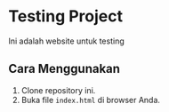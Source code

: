# Testing Project
Ini adalah website untuk testing

## Cara Menggunakan
1. Clone repository ini.
2. Buka file `index.html` di browser Anda.
